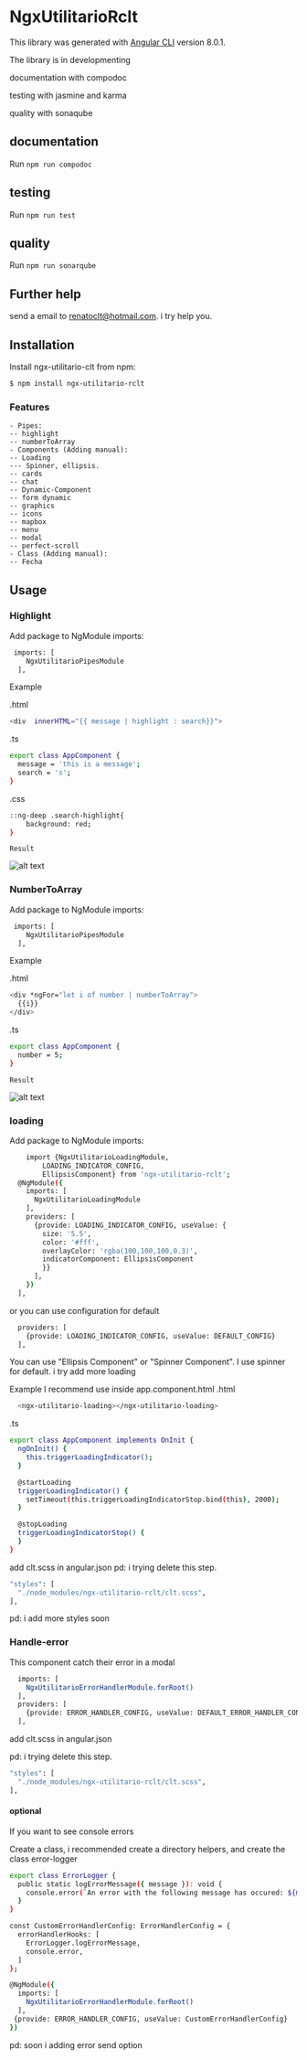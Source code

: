 # NgxUtilitarioRclt


This library was generated with [Angular CLI](https://github.com/angular/angular-cli) version 8.0.1.

The library is in developmenting

documentation with compodoc

testing with jasmine and karma

quality with sonaqube

## documentation

Run `npm run compodoc` 

## testing

Run `npm run test` 

## quality

Run `npm run sonarqube` 

## Further help

send a email to renatoclt@hotmail.com. i try help you.

## Installation

Install ngx-utilitario-clt from npm:

```sh
$ npm install ngx-utilitario-rclt
```

### Features

    - Pipes:
    -- highlight
    -- numberToArray
    - Components (Adding manual):
    -- Loading 
    --- Spinner, ellipsis.
    -- cards
    -- chat
    -- Dynamic-Component
    -- form dynamic
    -- graphics
    -- icons
    -- mapbox
    -- menu
    -- modal
    -- perfect-scroll
    - Class (Adding manual):
    -- Fecha

## Usage

### Highlight

Add package to NgModule imports:

```sh
 imports: [
    NgxUtilitarioPipesModule
  ],
```

  Example

.html
```sh
<div  innerHTML="{{ message | highlight : search}}">
```
.ts
```sh
export class AppComponent {
  message = 'this is a message';
  search = 's';
}
```
.css
```sh
::ng-deep .search-highlight{
    background: red;
}
```

    Result

![alt text](https://firebasestorage.googleapis.com/v0/b/ngx-utilitario-rclt.appspot.com/o/highlight.PNG?alt=media&token=2f67da16-abdf-4a74-8933-d106b889634d)

### NumberToArray

Add package to NgModule imports:

```sh
 imports: [
    NgxUtilitarioPipesModule
  ],
```

  Example

.html
```sh
<div *ngFor="let i of number | numberToArray">
  {{i}}
</div>
```
.ts
```sh
export class AppComponent {
  number = 5;
}
```

    Result

![alt text](https://firebasestorage.googleapis.com/v0/b/ngx-utilitario-rclt.appspot.com/o/numberToArray.PNG?alt=media&token=cd0ae69f-d8b3-4c8b-82c1-8b66676d0a5a)


### loading



Add package to NgModule imports:

```sh
    import {NgxUtilitarioLoadingModule,
        LOADING_INDICATOR_CONFIG,
        EllipsisComponent} from 'ngx-utilitario-rclt';
  @NgModule({
    imports: [
      NgxUtilitarioLoadingModule
    ],
    providers: [
      {provide: LOADING_INDICATOR_CONFIG, useValue: {
        size: '5.5',
        color: '#fff',
        overlayColor: 'rgba(100,100,100,0.3)',
        indicatorComponent: EllipsisComponent
        }}
      ],
    })
  ],
```

or you can use configuration for default

```sh
  providers: [
    {provide: LOADING_INDICATOR_CONFIG, useValue: DEFAULT_CONFIG}
  ],
```
You can use "Ellipsis Component" or "Spinner Component". I use spinner for default. i try add more loading

  Example
I recommend use inside app.component.html
.html
```sh
  <ngx-utilitario-loading></ngx-utilitario-loading>
```
.ts
```sh
export class AppComponent implements OnInit {
  ngOnInit() {
    this.triggerLoadingIndicator();
  }

  @startLoading
  triggerLoadingIndicator() {
    setTimeout(this.triggerLoadingIndicatorStop.bind(this), 2000);
  }

  @stopLoading
  triggerLoadingIndicatorStop() {
  }
}

```

add clt.scss in angular.json
pd: i trying delete this step.

```sh
"styles": [
  "./node_modules/ngx-utilitario-rclt/clt.scss",
],
```

pd: i add more styles soon



### Handle-error

This component catch their error in a modal


```sh
  imports: [
    NgxUtilitarioErrorHandlerModule.forRoot()
  ],
  providers: [
    {provide: ERROR_HANDLER_CONFIG, useValue: DEFAULT_ERROR_HANDLER_CONFIG}
  ],
```

add clt.scss in angular.json

pd: i trying delete this step.

```sh
"styles": [
  "./node_modules/ngx-utilitario-rclt/clt.scss",
],
```

#### optional

If you want to see console errors

Create a class, i recommended create a directory helpers, and  create the class error-logger
```sh
export class ErrorLogger {
  public static logErrorMessage({ message }): void {
    console.error(`An error with the following message has occured: ${message}`)
  }
}

```
```sh
const CustomErrorHandlerConfig: ErrorHandlerConfig = {
  errorHandlerHooks: [
    ErrorLogger.logErrorMessage,
    console.error,
  ]
};

@NgModule({
  imports: [
    NgxUtilitarioErrorHandlerModule.forRoot()
  ],
 {provide: ERROR_HANDLER_CONFIG, useValue: CustomErrorHandlerConfig}
})
```

pd: soon i adding error send option
